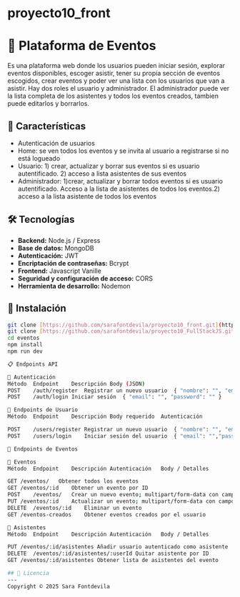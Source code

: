 # proyecto10_front

# 🎉 Plataforma de Eventos

Es una plataforma web donde los usuarios pueden iniciar sesión, explorar eventos disponibles, escoger asistir, tener su propia sección de eventos escogidos, crear eventos y poder ver una lista con los usuarios que van a asistir.
Hay dos roles el usuario y administrador. El administrador puede ver la lista completa de los asistentes y todos los eventos creados, tambien puede editarlos y borrarlos.


## 🚀 Características

- Autenticación de usuarios
- Home: se ven todos los eventos y se invita al usuario a registrarse si no está logueado
- Usuario: 1) crear, actualizar y borrar sus eventos si es usuario autentificado. 2) acceso a lista asistentes de sus eventos
- Administrador: 1)crear, actualizar y borrar todos eventos si es usuario autentificado. Acceso a la lista de asistentes de todos los eventos.2) acceso a la lista asistente de todos los eventos


## 🛠️ Tecnologías

- **Backend:** Node.js / Express
- **Base de datos:** MongoDB
- **Autenticación:** JWT
- **Encriptación de contraseñas:** Bcrypt
- **Frontend:** Javascript Vanille
- **Seguridad y configuración de acceso:** CORS
- **Herramienta de desarrollo:** Nodemon

## 🔧 Instalación

```bash
git clone [https://github.com/sarafontdevila/proyecto10_front.git](https://github.com/sarafontdevila/proyecto10_front.git)
git clone [https://github.com/sarafontdevila/proyecto10_FullStackJS.git](https://github.com/sarafontdevila/proyecto10_FullStackJS.git)
cd eventos
npm install
npm run dev

📋 Endpoints API

🔐 Autenticación
Método	Endpoint	Descripción	Body (JSON)
POST	/auth/register	Registrar un nuevo usuario	{ "nombre": "", "email": "", "password": "" }
POST	/auth/login	Iniciar sesión	{ "email": "", "password": "" }

👤 Endpoints de Usuario
Método	Endpoint	Descripción	Body requerido	Autenticación

POST	/users/register	Registrar un nuevo usuario	{ "nombre": "", "email": "", "password": "" }	
POST	/users/login	Iniciar sesión del usuario	{ "email": "","password": "" }	

📁 Endpoints de Eventos

🔸 Eventos
Método	Endpoint	Descripción	Autenticación	Body / Detalles

GET	/eventos/	Obtener todos los eventos	
GET	/eventos/:id	Obtener un evento por ID	
POST	/eventos/	Crear un nuevo evento; multipart/form-data con campo imagen
PUT	/eventos/:id	Actualizar un evento; multipart/form-data con campo imagen
DELETE	/eventos/:id	Eliminar un evento	
GET	/eventos-creados	Obtener eventos creados por el usuario	

👥 Asistentes
Método	Endpoint	Descripción	Autenticación	Body / Detalles

PUT	/eventos/:id/asistentes	Añadir usuario autenticado como asistente	
DELETE	/eventos/:id/asistentes/:userId	Quitar asistente por ID	
GET	/eventos/:id/asistentes	Obtener lista de asistentes del evento

## 📄 Licencia
---
Copyright © 2025 Sara Fontdevila
